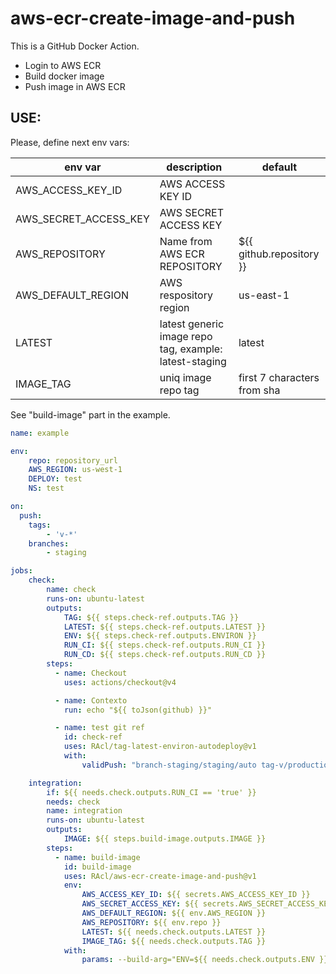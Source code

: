 # aws-ecr-create-image-and-push

This is a GitHub Docker Action. 
- Login to AWS ECR
- Build docker image
- Push image in AWS ECR

## USE:



Please, define next env vars:

| env var | description |default|
|--|--|--|
|AWS_ACCESS_KEY_ID| AWS ACCESS KEY ID|
|AWS_SECRET_ACCESS_KEY| AWS SECRET ACCESS KEY|
|AWS_REPOSITORY | Name from AWS ECR REPOSITORY | ${{ github.repository }} |
|AWS_DEFAULT_REGION | AWS respository region | us-east-1 |
|LATEST|latest generic image repo tag, example: latest-staging|latest|
|IMAGE_TAG|uniq image repo tag|first 7 characters from sha|

See "build-image" part in the example.

```yaml
name: example

env:
    repo: repository_url
    AWS_REGION: us-west-1
    DEPLOY: test
    NS: test

on:
  push:
    tags:
        - 'v-*'
    branches:
        - staging

jobs:
    check:
        name: check
        runs-on: ubuntu-latest
        outputs:
            TAG: ${{ steps.check-ref.outputs.TAG }}
            LATEST: ${{ steps.check-ref.outputs.LATEST }}
            ENV: ${{ steps.check-ref.outputs.ENVIRON }}
            RUN_CI: ${{ steps.check-ref.outputs.RUN_CI }}
            RUN_CD: ${{ steps.check-ref.outputs.RUN_CD }}
        steps:
          - name: Checkout
            uses: actions/checkout@v4

          - name: Contexto
            run: echo "${{ toJson(github) }}"

          - name: test git ref
            id: check-ref
            uses: RAcl/tag-latest-environ-autodeploy@v1
            with:
                validPush: "branch-staging/staging/auto tag-v/production/manual"

    integration:
        if: ${{ needs.check.outputs.RUN_CI == 'true' }}
        needs: check
        name: integration
        runs-on: ubuntu-latest
        outputs:
            IMAGE: ${{ steps.build-image.outputs.IMAGE }}
        steps:
          - name: build-image
            id: build-image
            uses: RAcl/aws-ecr-create-image-and-push@v1
            env:
                AWS_ACCESS_KEY_ID: ${{ secrets.AWS_ACCESS_KEY_ID }}
                AWS_SECRET_ACCESS_KEY: ${{ secrets.AWS_SECRET_ACCESS_KEY }}
                AWS_DEFAULT_REGION: ${{ env.AWS_REGION }}
                AWS_REPOSITORY: ${{ env.repo }}
                LATEST: ${{ needs.check.outputs.LATEST }}
                IMAGE_TAG: ${{ needs.check.outputs.TAG }}
            with:
                params: --build-arg="ENV=${{ needs.check.outputs.ENV }}"
```


